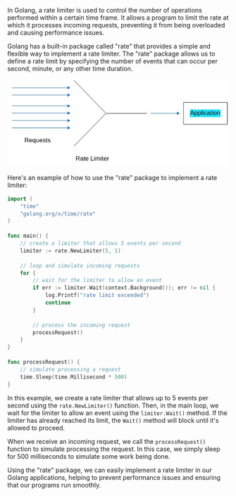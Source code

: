 In Golang, a rate limiter is used to control the number of operations performed within a certain time frame. It allows a program to limit the rate at which it processes incoming requests, preventing it from being overloaded and causing performance issues.

Golang has a built-in package called "rate" that provides a simple and flexible way to implement a rate limiter. The "rate" package allows us to define a rate limit by specifying the number of events that can occur per second, minute, or any other time duration.

![rt.jpg](../../assets/images/go8.jpg)

Here's an example of how to use the "rate" package to implement a rate limiter:

```go
import (
    "time"
    "golang.org/x/time/rate"
)

func main() {
    // create a limiter that allows 5 events per second
    limiter := rate.NewLimiter(5, 1)

    // loop and simulate incoming requests
    for {
        // wait for the limiter to allow an event
        if err := limiter.Wait(context.Background()); err != nil {
            log.Printf("rate limit exceeded")
            continue
        }

        // process the incoming request
        processRequest()
    }
}

func processRequest() {
    // simulate processing a request
    time.Sleep(time.Millisecond * 500)
}
```

In this example, we create a rate limiter that allows up to 5 events per second using the `rate.NewLimiter()` function. Then, in the main loop, we wait for the limiter to allow an event using the `limiter.Wait()` method. If the limiter has already reached its limit, the `Wait()` method will block until it's allowed to proceed.

When we receive an incoming request, we call the `processRequest()` function to simulate processing the request. In this case, we simply sleep for 500 milliseconds to simulate some work being done.

Using the "rate" package, we can easily implement a rate limiter in our Golang applications, helping to prevent performance issues and ensuring that our programs run smoothly.